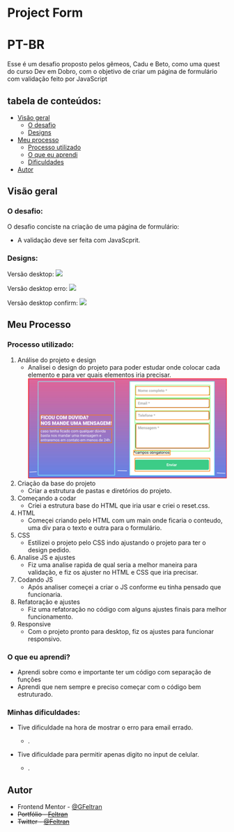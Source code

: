 # Project Form
# PT-BR

Esse é um desafio proposto pelos gêmeos, Cadu e Beto, como uma quest do curso Dev em Dobro, com o objetivo de criar um página de formulário com validação feito por JavaScript

## tabela de conteúdos:

- [Visão geral](#visão-geral)
    - [O desafio](#o-desafio)
    - [Designs](#designs)
- [Meu processo](#meu-processo)
    - [Processo utilizado](#processo-utilizado)
    - [O que eu aprendi](#o-que-eu-aprendi)
    - [Dificuldades](#minhas-dificuldades)
- [Autor](#autor)

## Visão geral
### O desafio:
O desafio conciste na criação de uma página de formulário:
- A validação deve ser feita com JavaScprit.

### Designs:
Versão desktop:
![](./design/desktop-design.jpg)

Versão desktop erro:
![](./design/desktop-design-erro.jpg)

Versão desktop confirm:
![](./design/desktop-design-confirm.jpg)

## Meu Processo
### Processo utilizado:
1. Análise do projeto e design
    - Analisei o design do projeto para poder estudar onde colocar cada elemento e para ver quais elementos iria precisar.
    ![](./design/grid-design.png)
2. Criação da base do projeto
    - Criar a estrutura de pastas e diretórios do projeto.
3. Começando a codar
    - Criei a estrutura base do HTML que iria usar e criei o reset.css.
4. HTML
    - Começei criando pelo HTML com um main onde ficaria o conteudo, uma div para o texto e outra para o formulário.
5. CSS
    - Estilizei o projeto pelo CSS indo ajustando o projeto para ter o design pedido.
6. Analise JS e ajustes
    - Fiz uma analise rapida de qual seria a melhor maneira para validação, e fiz os ajuster no HTML e CSS que iria precisar.
7. Codando JS
    - Após analiser começei a criar o JS conforme eu tinha pensado que funcionaria.
8. Refatoração e ajustes
    - Fiz uma refatoração no código com alguns ajustes finais para melhor funcionamento.
9. Responsive
    - Com o projeto pronto para desktop, fiz os ajustes para funcionar responsivo.

### O que eu aprendi?

- Aprendi sobre como e importante ter um código com separação de funções 
- Aprendi que nem sempre e preciso começar com o código bem estruturado.

### Minhas dificuldades:

- Tive dificuldade na hora de mostrar o erro para email errado.
    - .

- Tive dificuldade para permitir apenas digito no input de celular.
    - .

## Autor

- Frontend Mentor - [@GFeltran](https://www.frontendmentor.io/profile/GFeltran)
- ~~Portfólio - [Feltran]()~~
- ~~Twitter - [@Feltran]()~~
